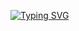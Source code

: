 [![Typing SVG](https://readme-typing-svg.demolab.com?font=Tektur&weight=700&size=25&pause=500&color=B1FF08&background=3E0080&center=true&vCenter=true&multiline=true&repeat=false&width=800&height=150&lines=%F0%9F%91%8BHi+Guys%F0%9F%91%8B;I'm+Nazar;%F0%9F%92%AAI+am+a+junior+front-end+developer%F0%9F%92%AA)](https://git.io/typing-svg)

